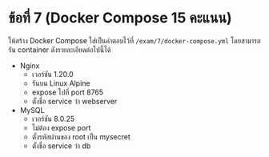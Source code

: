 # ข้อที่ 7 (Docker Compose 15 คะแนน)

ให้สร้าง Docker Compose ใส่เป็นคำตอบไว้ที่ `/exam/7/docker-compose.yml` โดยสามารถรัน container ดังรายละเอียดต่อไปนี้ได้

* Nginx
  * เวอร์ชัน 1.20.0
  * รันบน Linux Alpine
  * expose ไปที่ port 8765
  * ตั้งชื่อ service ว่า webserver
* MySQL
  * เวอร์ชัน 8.0.25
  * ไม่ต้อง expose port
  * ตั้งรหัสผ่านของ root เป็น mysecret
  * ตั้งชื่อ service ว่า db